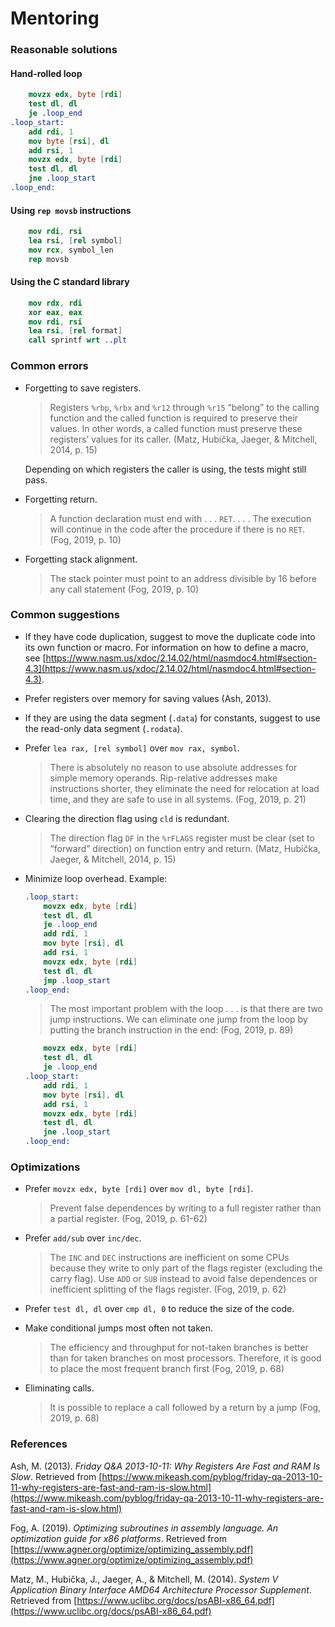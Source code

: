 # Mentoring

### Reasonable solutions

#### Hand-rolled loop

```nasm
    movzx edx, byte [rdi]
    test dl, dl
    je .loop_end
.loop_start:
    add rdi, 1
    mov byte [rsi], dl
    add rsi, 1
    movzx edx, byte [rdi]
    test dl, dl
    jne .loop_start
.loop_end:
```

#### Using `rep movsb` instructions

```nasm
    mov rdi, rsi
    lea rsi, [rel symbol]
    mov rcx, symbol_len
    rep movsb
```

#### Using the C standard library

```nasm
    mov rdx, rdi
    xor eax, eax
    mov rdi, rsi
    lea rsi, [rel format]
    call sprintf wrt ..plt
```

### Common errors

- Forgetting to save registers.

    > Registers `%rbp`, `%rbx` and `%r12` through `%r15` “belong” to the calling function and the called function is required to preserve their values. In other words, a called function must preserve these registers’ values for its caller. (Matz, Hubička, Jaeger, & Mitchell, 2014, p. 15)

    Depending on which registers the caller is using, the tests might still pass.

- Forgetting return.

    > A function declaration must end with . . . `RET`. . . . The execution will continue in the code after the procedure if there is no `RET`. (Fog, 2019, p. 10)

- Forgetting stack alignment.

    > The stack pointer must point to an address divisible by 16 before any call statement (Fog, 2019, p. 10)

### Common suggestions

- If they have code duplication, suggest to move the duplicate code into its own function or macro. For information on how to define a macro, see [https://www.nasm.us/xdoc/2.14.02/html/nasmdoc4.html#section-4.3](https://www.nasm.us/xdoc/2.14.02/html/nasmdoc4.html#section-4.3).

- Prefer registers over memory for saving values (Ash, 2013).

- If they are using the data segment (`.data`) for constants, suggest to use the read-only data segment (`.rodata`).

- Prefer `lea rax, [rel symbol]` over `mov rax, symbol`.

    > There is absolutely no reason to use absolute addresses for simple memory operands. Rip-relative addresses make instructions shorter, they eliminate the need for relocation at load time, and they are safe to use in all systems. (Fog, 2019, p. 21)

- Clearing the direction flag using `cld` is redundant.

    > The direction flag `DF` in the `%rFLAGS` register must be clear (set to “forward” direction) on function entry and return. (Matz, Hubička, Jaeger, & Mitchell, 2014, p. 15)

- Minimize loop overhead. Example:

  ```nasm
  .loop_start:
      movzx edx, byte [rdi]
      test dl, dl
      je .loop_end
      add rdi, 1
      mov byte [rsi], dl
      add rsi, 1
      movzx edx, byte [rdi]
      test dl, dl
      jmp .loop_start
  .loop_end:
  ```

    > The most important problem with the loop . . . is that there are two jump instructions. We can eliminate one jump from the loop by putting the branch instruction in the end: (Fog, 2019, p. 89)

  ```nasm
      movzx edx, byte [rdi]
      test dl, dl
      je .loop_end
  .loop_start:
      add rdi, 1
      mov byte [rsi], dl
      add rsi, 1
      movzx edx, byte [rdi]
      test dl, dl
      jne .loop_start
  .loop_end:
  ```

### Optimizations

- Prefer `movzx edx, byte [rdi]` over `mov dl, byte [rdi]`.

    > Prevent false dependences by writing to a full register rather than a partial register. (Fog, 2019, p. 61-62)

- Prefer `add/sub` over `inc/dec`.

    > The `INC` and `DEC` instructions are inefficient on some CPUs because they write to only part of the flags register (excluding the carry flag). Use `ADD` or `SUB` instead to avoid false dependences or inefficient splitting of the flags register. (Fog, 2019, p. 62)

- Prefer `test dl, dl` over `cmp dl, 0` to reduce the size of the code.

- Make conditional jumps most often not taken.

    > The efficiency and throughput for not-taken branches is better than for taken branches on most processors. Therefore, it is good to place the most frequent branch first (Fog, 2019, p. 68)

- Eliminating calls.

    > It is possible to replace a call followed by a return by a jump (Fog, 2019, p. 68)

### References

Ash, M. (2013). _Friday Q&A 2013-10-11: Why Registers Are Fast and RAM Is Slow_. Retrieved from [https://www.mikeash.com/pyblog/friday-qa-2013-10-11-why-registers-are-fast-and-ram-is-slow.html](https://www.mikeash.com/pyblog/friday-qa-2013-10-11-why-registers-are-fast-and-ram-is-slow.html)

Fog, A. (2019). _Optimizing subroutines in assembly language. An optimization guide for x86 platforms_. Retrieved from [https://www.agner.org/optimize/optimizing_assembly.pdf](https://www.agner.org/optimize/optimizing_assembly.pdf)

Matz, M., Hubička, J., Jaeger, A., & Mitchell, M. (2014). _System V Application Binary Interface AMD64 Architecture Processor Supplement_. Retrieved from [https://www.uclibc.org/docs/psABI-x86_64.pdf](https://www.uclibc.org/docs/psABI-x86_64.pdf)

